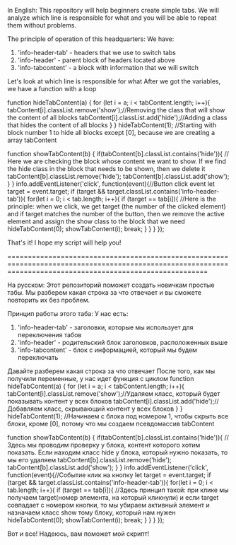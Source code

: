 In English:
This repository will help beginners create simple tabs. We will analyze which line is responsible for what and you will be able to repeat them without problems.

The principle of operation of this headquarters:
We have:
1. 'info-header-tab' - headers that we use to switch tabs
2. 'info-header' - parent block of headers located above
3. 'info-tabcontent' - a block with information that we will switch

Let's look at which line is responsible for what
After we got the variables, we have a function with a loop

function hideTabContent(a) {
        for (let i = a; i < tabContent.length; i++){
            tabContent[i].classList.remove('show');//Removing the class that will show the content of all blocks
            tabContent[i].classList.add('hide');//Adding a class that hides the content of all blocks
        }
    }
hideTabContent(1); //Starting with block number 1 to hide all blocks except [0], because we are creating a array tabContent

function showTabContent(b) { 
    if(tabContent[b].classList.contains('hide')){ // Here we are checking the block whose content we want to show. If we find the hide class in the block that needs to be shown, then we delete it
        tabContent[b].classList.remove('hide');
        tabContent[b].classList.add('show');
    }
}
info.addEventListener('click', function(event){//Button click event
    let target = event.target;
    if (target && target.classList.contains('info-header-tab')){
        for(let i = 0; i < tab.length; i++){
            if (target == tab[i]){ //Here is the principle: when we click, we get target (the number of the clicked element) and if target matches the number of the button, then we remove the active element and assign the show class to the block that we need
                hideTabContent(0);
                showTabContent(i);
                break;
            }
        }
    }
});

That's it! I hope my script will help you!

=============================================================================================================================================================

На русском:
Этот репозиторий поможет создать новичкам  простые табы. Мы разберем какая строка за что отвечает и вы сможете повторить их без проблем.

Принцип работы этого таба:
У нас есть: 
1. 'info-header-tab' - заголовки, которые мы использует для переключения табов
2. 'info-header' - родительский блок заголовков, расположенных выше
3. 'info-tabcontent' - блок с информацией, который мы будем переключать

Давайте разберем какая строка за что отвечает
После того, как мы получили переменные, у нас идет функция с циклом
function hideTabContent(a) {
        for (let i = a; i < tabContent.length; i++){
            tabContent[i].classList.remove('show');//Удаляем класс, который будет показывать контент у всех блоков
            tabContent[i].classList.add('hide');//Добавляем класс, скрывающий контент у всех блоков
        }
    }
hideTabContent(1); //Начинаем с блока под номером 1, чтобы скрыть все блоки, кроме [0], потому что мы создаем псевдомассив tabContent

function showTabContent(b) { 
    if(tabContent[b].classList.contains('hide')){ // Здесь мы проводим проверку у блока, контент которого хотим показать. Если находим класс hide у блока, который нужно показать, то мы его удаляем
        tabContent[b].classList.remove('hide');
        tabContent[b].classList.add('show');
    }
}
info.addEventListener('click', function(event){//Событие клик на кнопку
    let target = event.target;
    if (target && target.classList.contains('info-header-tab')){
        for(let i = 0; i < tab.length; i++){
            if (target == tab[i]){ //Здесь принцип такой: при клике мы получаем target(номер элемента, на который кликнули) и если target совпадает с номером кнопки, то мы убираем активный элемент и назначаем класс show тому блоку, который нам нужен
                hideTabContent(0);
                showTabContent(i);
                break;
            }
        }
    }
});

Вот и все! Надеюсь, вам поможет мой скрипт!
